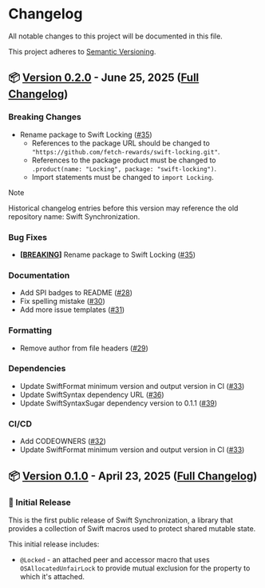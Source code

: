 # Changelog

All notable changes to this project will be documented in this file. 

This project adheres to [Semantic Versioning](https://semver.org).

## 📦 [Version 0.2.0](https://github.com/fetch-rewards/swift-locking/releases/tag/0.2.0) - June 25, 2025 ([Full Changelog](https://github.com/fetch-rewards/swift-locking/compare/0.1.0...0.2.0))

### <a name="breaking-changes-0.2.0"></a>Breaking Changes

- Rename package to Swift Locking ([#35](https://github.com/fetch-rewards/swift-locking/pull/35))
    - References to the package URL should be changed to `"https://github.com/fetch-rewards/swift-locking.git"`.
    - References to the package product must be changed to `.product(name: "Locking", package: "swift-locking")`.
    - Import statements must be changed to `import Locking`.

> [!NOTE]
> Historical changelog entries before this version may reference the old repository name: Swift Synchronization.

### Bug Fixes

- **[[BREAKING](#breaking-changes-0.2.0)]** Rename package to Swift Locking ([#35](https://github.com/fetch-rewards/swift-locking/pull/35))

### Documentation

- Add SPI badges to README ([#28](https://github.com/fetch-rewards/swift-locking/pull/28))
- Fix spelling mistake ([#30](https://github.com/fetch-rewards/swift-locking/pull/30))
- Add more issue templates ([#31](https://github.com/fetch-rewards/swift-locking/pull/31))

### Formatting

- Remove author from file headers ([#29](https://github.com/fetch-rewards/swift-locking/pull/29))

### Dependencies

- Update SwiftFormat minimum version and output version in CI ([#33](https://github.com/fetch-rewards/swift-locking/pull/33))
- Update SwiftSyntax dependency URL ([#36](https://github.com/fetch-rewards/swift-locking/pull/36))
- Update SwiftSyntaxSugar dependency version to 0.1.1 ([#39](https://github.com/fetch-rewards/swift-locking/pull/39))

### CI/CD

- Add CODEOWNERS ([#32](https://github.com/fetch-rewards/swift-locking/pull/32))
- Update SwiftFormat minimum version and output version in CI ([#33](https://github.com/fetch-rewards/swift-locking/pull/33))

## 📦 [Version 0.1.0](https://github.com/fetch-rewards/swift-locking/releases/tag/0.1.0) - April 23, 2025 ([Full Changelog](https://github.com/fetch-rewards/swift-locking/commits/0.1.0))

### 🚀 Initial Release

This is the first public release of Swift Synchronization, a library that provides a collection of Swift macros used to protect shared mutable state.

This initial release includes:

- `@Locked` - an attached peer and accessor macro that uses `OSAllocatedUnfairLock` to provide mutual exclusion for the property to which it's attached.
